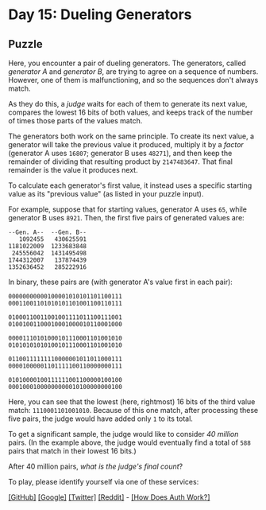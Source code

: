 # Day 15: Dueling Generators

## Puzzle

Here, you encounter a pair of dueling generators. The generators, called *generator A* and *generator B*, are trying to agree on a sequence of numbers. However, one of them is malfunctioning, and so the sequences don't always match.


As they do this, a *judge* waits for each of them to generate its next value, compares the lowest 16 bits of both values, and keeps track of the number of times those parts of the values match.


The generators both work on the same principle. To create its next value, a generator will take the previous value it produced, multiply it by a *factor* (generator A uses `16807`; generator B uses `48271`), and then keep the remainder of dividing that resulting product by `2147483647`. That final remainder is the value it produces next.


To calculate each generator's first value, it instead uses a specific starting value as its "previous value" (as listed in your puzzle input).


For example, suppose that for starting values, generator A uses `65`, while generator B uses `8921`. Then, the first five pairs of generated values are:



```
--Gen. A--  --Gen. B--
   1092455   430625591
1181022009  1233683848
 245556042  1431495498
1744312007   137874439
1352636452   285222916

```

In binary, these pairs are (with generator A's value first in each pair):



```
00000000000100001010101101100111
00011001101010101101001100110111

01000110011001001111011100111001
01001001100010001000010110001000

00001110101000101110001101001010
01010101010100101110001101001010

01100111111110000001011011000111
00001000001101111100110000000111

01010000100111111001100000100100
00010001000000000010100000000100

```

Here, you can see that the lowest (here, rightmost) 16 bits of the third value match: `1110001101001010`. Because of this one match, after processing these five pairs, the judge would have added only `1` to its total.


To get a significant sample, the judge would like to consider *40 million* pairs. (In the example above, the judge would eventually find a total of `588` pairs that match in their lowest 16 bits.)


After 40 million pairs, *what is the judge's final count*?



To play, please identify yourself via one of these services:


[[GitHub]](/auth/github) [[Google]](/auth/google) [[Twitter]](/auth/twitter) [[Reddit]](/auth/reddit) - [[How Does Auth Work?]](/about#faq_auth)
